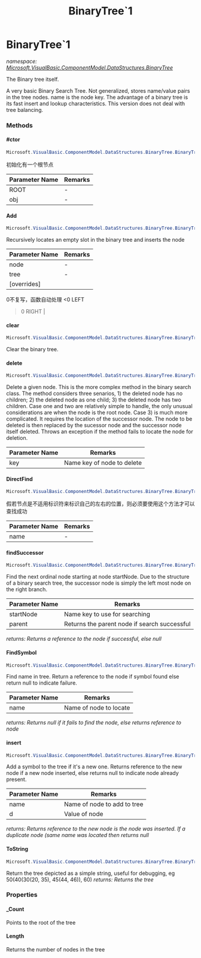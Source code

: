 ﻿---
title: BinaryTree`1
---

# BinaryTree`1
_namespace: [Microsoft.VisualBasic.ComponentModel.DataStructures.BinaryTree](N-Microsoft.VisualBasic.ComponentModel.DataStructures.BinaryTree.html)_

The Binary tree itself.
 
 A very basic Binary Search Tree. Not generalized, stores
 name/value pairs in the tree nodes. name is the node key.
 The advantage of a binary tree is its fast insert and lookup
 characteristics. This version does not deal with tree balancing.



### Methods

#### #ctor
```csharp
Microsoft.VisualBasic.ComponentModel.DataStructures.BinaryTree.BinaryTree`1.#ctor(System.String,`0)
```
初始化有一个根节点

|Parameter Name|Remarks|
|--------------|-------|
|ROOT|-|
|obj|-|


#### Add
```csharp
Microsoft.VisualBasic.ComponentModel.DataStructures.BinaryTree.BinaryTree`1.Add(Microsoft.VisualBasic.ComponentModel.DataStructures.BinaryTree.TreeNode{`0},Microsoft.VisualBasic.ComponentModel.DataStructures.BinaryTree.TreeNode{`0}@,System.Int32)
```
Recursively locates an empty slot in the binary tree and inserts the node

|Parameter Name|Remarks|
|--------------|-------|
|node|-|
|tree|-|
|[overrides]|
 0不复写，函数自动处理
 <0  LEFT
 >0 RIGHT
 |


#### clear
```csharp
Microsoft.VisualBasic.ComponentModel.DataStructures.BinaryTree.BinaryTree`1.clear
```
Clear the binary tree.

#### delete
```csharp
Microsoft.VisualBasic.ComponentModel.DataStructures.BinaryTree.BinaryTree`1.delete(System.String)
```
Delete a given node. This is the more complex method in the binary search
 class. The method considers three senarios, 1) the deleted node has no
 children; 2) the deleted node as one child; 3) the deleted node has two
 children. Case one and two are relatively simple to handle, the only
 unusual considerations are when the node is the root node. Case 3) is
 much more complicated. It requires the location of the successor node.
 The node to be deleted is then replaced by the sucessor node and the
 successor node itself deleted. Throws an exception if the method fails
 to locate the node for deletion.

|Parameter Name|Remarks|
|--------------|-------|
|key|Name key of node to delete|


#### DirectFind
```csharp
Microsoft.VisualBasic.ComponentModel.DataStructures.BinaryTree.BinaryTree`1.DirectFind(System.String)
```
假若节点是不适用标识符来标识自己的左右的位置，则必须要使用这个方法才可以查找成功

|Parameter Name|Remarks|
|--------------|-------|
|name|-|


#### findSuccessor
```csharp
Microsoft.VisualBasic.ComponentModel.DataStructures.BinaryTree.BinaryTree`1.findSuccessor(Microsoft.VisualBasic.ComponentModel.DataStructures.BinaryTree.TreeNode{`0},Microsoft.VisualBasic.ComponentModel.DataStructures.BinaryTree.TreeNode{`0}@)
```
Find the next ordinal node starting at node startNode.
 Due to the structure of a binary search tree, the
 successor node is simply the left most node on the right branch.

|Parameter Name|Remarks|
|--------------|-------|
|startNode|Name key to use for searching|
|parent|Returns the parent node if search successful|

_returns: Returns a reference to the node if successful, else null_

#### FindSymbol
```csharp
Microsoft.VisualBasic.ComponentModel.DataStructures.BinaryTree.BinaryTree`1.FindSymbol(System.String)
```
Find name in tree. Return a reference to the node
 if symbol found else return null to indicate failure.

|Parameter Name|Remarks|
|--------------|-------|
|name|Name of node to locate|

_returns: Returns null if it fails to find the node, else returns reference to node_

#### insert
```csharp
Microsoft.VisualBasic.ComponentModel.DataStructures.BinaryTree.BinaryTree`1.insert(System.String,`0)
```
Add a symbol to the tree if it's a new one. Returns reference to the new
 node if a new node inserted, else returns null to indicate node already present.

|Parameter Name|Remarks|
|--------------|-------|
|name|Name of node to add to tree|
|d|Value of node|

_returns:  Returns reference to the new node is the node was inserted.
 If a duplicate node (same name was located then returns null_

#### ToString
```csharp
Microsoft.VisualBasic.ComponentModel.DataStructures.BinaryTree.BinaryTree`1.ToString
```
Return the tree depicted as a simple string, useful for debugging, eg
 50(40(30(20, 35), 45(44, 46)), 60)
_returns: Returns the tree_


### Properties

#### _Count
Points to the root of the tree
#### Length
Returns the number of nodes in the tree
